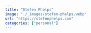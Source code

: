 ```yaml
---
title: "Stefen Phelps"
image: "./_images/stefen-phelps.webp"
url: "https://stefenphelps.com"
categories: ["personal"]
---
```

